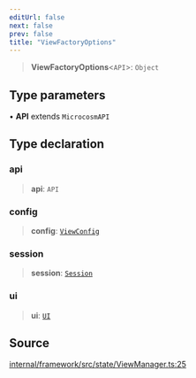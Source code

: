 ```yaml
---
editUrl: false
next: false
prev: false
title: "ViewFactoryOptions"
---
```


> **ViewFactoryOptions**\<`API`\>: `Object`

## Type parameters

• **API** extends `MicrocosmAPI`

## Type declaration

### api

> **api**: `API`

### config

> **config**: [`ViewConfig`](ViewConfig.md)

### session

> **session**: [`Session`](../classes/Session.md)

### ui

> **ui**: [`UI`](../classes/UI.md)

## Source

[internal/framework/src/state/ViewManager.ts:25](https://github.com/nodenogg-in/alpha-p2p/blob/a4d5eff/internal/framework/src/state/ViewManager.ts#L25)
